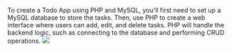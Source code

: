 To create a Todo App using PHP and MySQL, you'll first need to set up a MySQL database to store the tasks. 
Then, use PHP to create a web interface where users can add, edit, and delete tasks. PHP will handle the backend logic,
such as connecting to the database and performing CRUD operations.
<img src="D:\Downloads\Screenshot 2024-05-23 at 15-14-52 Title.png">
